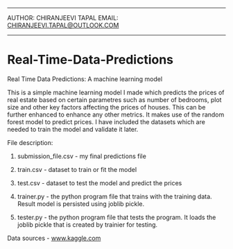************************************
AUTHOR: CHIRANJEEVI TAPAL
EMAIL: CHIRANJEEVI.TAPAL@OUTLOOK.COM
************************************
# Real-Time-Data-Predictions
Real Time Data Predictions: A machine learning model

This is a simple machine learning model I made which predicts the prices of real estate based on certain parametres such as number of bedrooms, plot size and other key factors affecting the prices of houses.
This can be further enhanced to enhance any other metrics.
It makes use of the random forest model to predict prices. I have included the datasets which are needed to train the model and validate it later.

File description:

1. submission_file.csv - my final predictions file

2. train.csv - dataset to train or fit the model

3. test.csv - dataset to test the model and predict the prices

4. trainer.py - the python program file that trains with the training data. Result model is persisted using joblib pickle. 

5. tester.py - the python program file that tests the program. It loads the joblib pickle that is created by trainier for testing.

Data sources - www.kaggle.com
